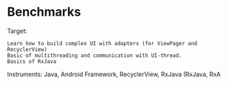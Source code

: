 # Benchmarks

Target:

    Learn how to build complex UI with adapters (for ViewPager and RecyclerView)
    Basic of multithreading and communication with UI-thread.
    Basics of RxJava
    
Instruments: Java, Android Framework, RecyclerView, RxJava (RxJava,  RxA